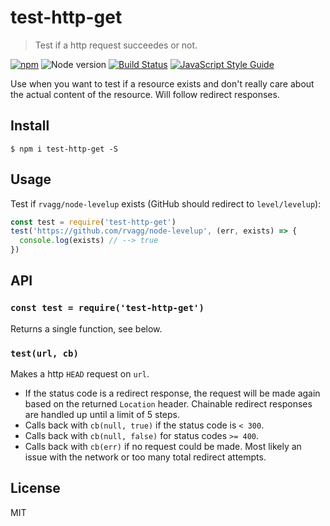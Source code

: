 # test-http-get

> Test if a http request succeedes or not.

[![npm](https://img.shields.io/npm/v/test-http-get.svg)](https://www.npmjs.com/package/test-http-get)
![Node version](https://img.shields.io/node/v/test-http-get.svg)
[![Build Status](https://travis-ci.org/ralphtheninja/test-http-get.svg?branch=master)](https://travis-ci.org/ralphtheninja/test-http-get)
[![JavaScript Style Guide](https://img.shields.io/badge/code_style-standard-brightgreen.svg)](https://standardjs.com)

Use when you want to test if a resource exists and don't really care about the actual content of the resource. Will follow redirect responses.

## Install

```
$ npm i test-http-get -S
```

## Usage

Test if `rvagg/node-levelup` exists (GitHub should redirect to `level/levelup`):

```js
const test = require('test-http-get')
test('https://github.com/rvagg/node-levelup', (err, exists) => {
  console.log(exists) // --> true
})
```

## API

### `const test = require('test-http-get')`

Returns a single function, see below.

### `test(url, cb)`

Makes a http `HEAD` request on `url`.

* If the status code is a redirect response, the request will be made again based on the returned `Location` header. Chainable redirect responses are handled up until a limit of 5 steps.
* Calls back with `cb(null, true)` if the status code is `< 300`.
* Calls back with `cb(null, false)` for status codes `>= 400`.
* Calls back with `cb(err)` if no request could be made. Most likely an issue with the network or too many total redirect attempts.

## License

MIT
